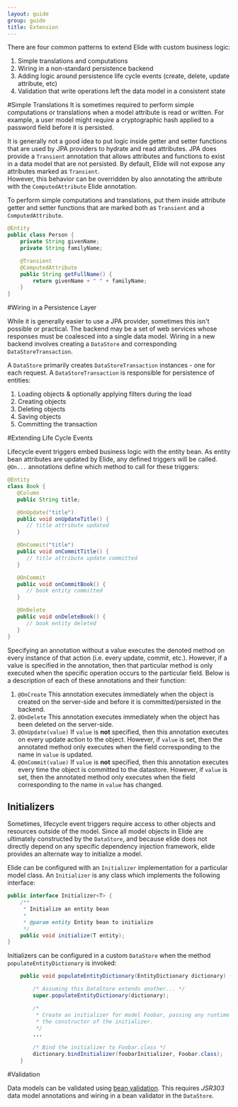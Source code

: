 ```yaml
---
layout: guide
group: guide
title: Extension
---
```

There are four common patterns to extend Elide with custom business logic:

1. Simple translations and computations
1. Wiring in a non-standard persistence backend
1. Adding logic around persistence life cycle events (create, delete, update attribute, etc)
1. Validation that write operations left the data model in a consistent state

#Simple Translations
It is sometimes required to perform simple computations or translations when a model attribute is read or written.
For example, a user model might require a cryptographic hash applied to a password field before it is persisted.

It is generally not a good idea to put logic inside getter and setter functions that are used by JPA providers to
hydrate and read attributes.  JPA does provide a `Transient` annotation that allows attributes and functions to exist
in a data model that are not persisted.  By default, Elide will not expose any attributes marked as `Transient`.  
However, this behavior can be overridden by also annotating the attribute with the `ComputedAttribute` Elide annotation.

To perform simple computations and translations, put them inside attribute getter and setter functions that are marked
both as `Transient` and a `ComputedAttribute`.

```java
@Entity
public class Person {
    private String givenName;
    private String familyName;

    @Transient
    @ComputedAttribute
    public String getFullName() {
        return givenName + " " + familyName;
    }
}
```

#Wiring in a Persistence Layer

While it is generally easier to use a JPA provider, sometimes this isn't possible or practical.  The backend may be a set
of web services whose responses must be coalesced into a single data model.  Wiring in a new backend involves creating a `DataStore`
and corresponding `DataStoreTransaction`.

A `DataStore` primarily creates `DataStoreTransaction` instances - one for each request.
A `DataStoreTransaction` is responsible for persistence of entities:

1. Loading objects & optionally applying filters during the load
1. Creating objects
1. Deleting objects
1. Saving objects
1. Committing the transaction

#Extending Life Cycle Events

Lifecycle event triggers embed business logic with the entity bean. As entity bean attributes are updated by Elide, any defined triggers will be called.  `@On...` annotations define which method to call for these triggers:

```Java
@Entity
class Book {
   @Column
   public String title;

   @OnUpdate("title")
   public void onUpdateTitle() {
      // title attribute updated
   }

   @OnCommit("title")
   public void onCommitTitle() {
      // title attribute update committed
   }

   @OnCommit
   public void onCommitBook() {
      // book entity committed
   }

   @OnDelete
   public void onDeleteBook() {
      // book entity deleted
   }
}
```

Specifying an annotation without a value executes the denoted method on every instance of that action (i.e. every update, commit, etc.). However, if a value is specified in the annotation, then that particular method is only executed when the specific operation occurs to the particular field. Below is a description of each of these annotations and their function:

1. `@OnCreate` This annotation executes immediately when the object is created on the server-side and before it is committed/persisted in the backend.
1. `@OnDelete` This annotation executes immediately when the object has been deleted on the server-side.
1. `@OnUpdate(value)` If `value` is **not** specified, then this annotation executes on every update action to the object. However, if `value` is set, then the annotated method only executes when the field corresponding to the name in `value` is updated.
1. `@OnCommit(value)` If `value` is **not** specified, then this annotation executes every time the object is committed to the datastore. However, if `value` is set, then the annotated method only executes when the field corresponding to the name in `value` has changed.

## Initializers

Sometimes, lifecycle event triggers require access to other objects and resources outside of the model.  Since all model objects in Elide are ultimately constructed by the `DataStore`, and because elide does not directly depend on any specific dependency injection framework, elide provides an alternate way to initialize a model.

Elide can be configured with an `Initializer` implementation for a particular model class.  An `Initializer` is any class which implements the following interface:

```java
public interface Initializer<T> {
    /**
     * Initialize an entity bean
     *
     * @param entity Entity bean to initialize
     */
    public void initialize(T entity);
}
```

Initializers can be configured in a custom `DataStore` when the method `populateEntityDictionary` is invoked:

```java
    public void populateEntityDictionary(EntityDictionary dictionary) {

        /* Assuming this DataStore extends another... */
        super.populateEntityDictionary(dictionary);

        /*
         * Create an initializer for model Foobar, passing any runtime configuration to
         * the constructor of the initializer.
         */
        ...

        /* Bind the initializer to Foobar.class */
        dictionary.bindInitializer(foobarInitializer, Foobar.class);
    }
```

#Validation

Data models can be validated using [bean validation](http://beanvalidation.org/1.0/spec/).  This requires
*JSR303* data model annotations and wiring in a bean validator in the `DataStore`.
